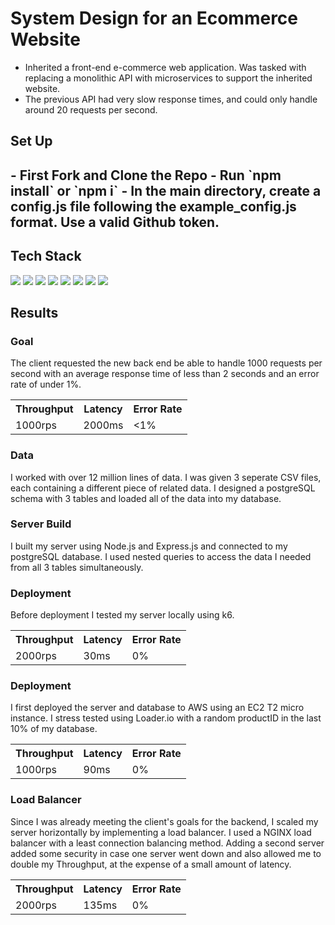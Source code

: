 # System Design for an Ecommerce Website
- Inherited a front-end e-commerce web application. Was tasked with replacing a monolithic API with microservices to support the inherited website.
- The previous API had very slow response times, and could only handle around 20 requests per second.

<h2>Set Up<h2>
- First Fork and Clone the Repo
- Run `npm install` or `npm i`
- In the main directory, create a config.js file following the example_config.js format. Use a valid Github token. 

<h2>Tech Stack</h2>
<div>
  <img src="https://img.shields.io/badge/JavaScript-F7DF1E.svg?style=for-the-badge&logo=JavaScript&logoColor=black" />
  <img src="https://img.shields.io/badge/Express.js-000000.svg?style=for-the-badge&logo=Express&logoColor=white" />
  <img src="https://img.shields.io/badge/Node.js-339933.svg?style=for-the-badge&logo=nodedotjs&logoColor=white" />
  <img src="https://img.shields.io/badge/PostgreSQL-4169E1.svg?style=for-the-badge&logo=PostgreSQL&logoColor=white" />
  <img src="https://img.shields.io/badge/Amazon%20AWS-232F3E.svg?style=for-the-badge&logo=Amazon-AWS&logoColor=white" />
  <img src="https://img.shields.io/badge/k6-7D64FF.svg?style=for-the-badge&logo=k6&logoColor=white" />
  <img src="https://img.shields.io/badge/NGINX-009639.svg?style=for-the-badge&logo=NGINX&logoColor=white" />
  <img src="https://img.shields.io/badge/New%20Relic-008C99.svg?style=for-the-badge&logo=New-Relic&logoColor=white" />
</div>

<h2>Results</h2>
<h3>Goal</h3>
<p>The client requested the new back end be able to handle 1000 requests per second with an average response time of less than 2 seconds and an error rate of under 1%.</p>
<table>
  <tr>
    <th>Throughput</th>
    <th>Latency</th>
    <th>Error Rate</th>
  </tr>
  <tr>
    <td>1000rps</td>
    <td>2000ms</td>
    <td><1%</td>
  </tr>
</table>

<h3>Data</h3>
<p>I worked with over 12 million lines of data. I was given 3 seperate CSV files, each containing a different piece of related data. I designed a postgreSQL schema with 3 tables and loaded all of the data into my database.</p>

<h3>Server Build</h3>
<p>I built my server using Node.js and Express.js and connected to my postgreSQL database. I used nested queries to access the data I needed from all 3 tables simultaneously.</p>

<h3>Deployment</h3>
<p>Before deployment I tested my server locally using k6.</p>
<table>
  <tr>
    <th>Throughput</th>
    <th>Latency</th>
    <th>Error Rate</th>
  </tr>
  <tr>
    <td>2000rps</td>
    <td>30ms</td>
    <td>0%</td>
  </tr>
</table>

<h3>Deployment</h3>
<p>I first deployed the server and database to AWS using an EC2 T2 micro instance. I stress tested using Loader.io with a random productID in the last 10% of my database.</p>
<table>
  <tr>
    <th>Throughput</th>
    <th>Latency</th>
    <th>Error Rate</th>
  </tr>
  <tr>
    <td>1000rps</td>
    <td>90ms</td>
    <td>0%</td>
  </tr>
</table>

<h3>Load Balancer</h3>
<p>Since I was already meeting the client's goals for the backend, I scaled my server horizontally by implementing a load balancer. I used a NGINX load balancer with a least connection balancing method. Adding a second server added some security in case one server went down and also allowed me to double my Throughput, at the expense of a small amount of latency.</p>
<table>
  <tr>
    <th>Throughput</th>
    <th>Latency</th>
    <th>Error Rate</th>
  </tr>
  <tr>
    <td>2000rps</td>
    <td>135ms</td>
    <td>0%</td>
  </tr>
</table>
